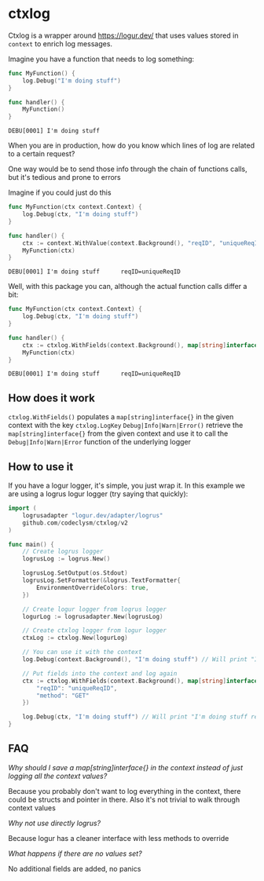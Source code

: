 ctxlog
======

Ctxlog is a wrapper around https://logur.dev/ that uses values stored in `context` to enrich log messages.

Imagine you have a function that needs to log something:

```go
func MyFunction() {
    log.Debug("I'm doing stuff")
}

func handler() {
    MyFunction()
}
```

``` 
DEBU[0001] I'm doing stuff 
```

When you are in production, how do you know which lines of log are related to a certain request?

One way would be to send those info through the chain of functions calls, but it's tedious and prone to errors

Imagine if you could just do this


```go
func MyFunction(ctx context.Context) {
    log.Debug(ctx, "I'm doing stuff")
}

func handler() {
    ctx := context.WithValue(context.Background(), "reqID", "uniqueReqID")
    MyFunction(ctx)
}
```

``` 
DEBU[0001] I'm doing stuff      reqID=uniqueReqID
```

Well, with this package you can, although the actual function calls differ a bit:

```go
func MyFunction(ctx context.Context) {
    log.Debug(ctx, "I'm doing stuff")
}

func handler() {
    ctx := ctxlog.WithFields(context.Background(), map[string]interface{}{"reqID": "uniqueReqID"})
    MyFunction(ctx)
}
```

``` 
DEBU[0001] I'm doing stuff      reqID=uniqueReqID
```

## How does it work

`ctxlog.WithFields()` populates a `map[string]interface{}` in the given context with the key `ctxlog.LogKey`
`Debug|Info|Warn|Error()` retrieve the `map[string]interface{}` from the given context and use it to call the `Debug|Info|Warn|Error` function of the underlying logger

## How to use it

If you have a logur logger, it's simple, you just wrap it. In this example we are using a logrus logur logger (try saying that quickly):

```go
import (
    logrusadapter "logur.dev/adapter/logrus"
    github.com/codeclysm/ctxlog/v2
)

func main() {
    // Create logrus logger
    logrusLog := logrus.New()

    logrusLog.SetOutput(os.Stdout)
    logrusLog.SetFormatter(&logrus.TextFormatter{
        EnvironmentOverrideColors: true,
    })

    // Create logur logger from logrus logger
    logurLog := logrusadapter.New(logrusLog)

    // Create ctxlog logger from logur logger
    ctxLog := ctxlog.New(logurLog)

    // You can use it with the context
    log.Debug(context.Background(), "I'm doing stuff") // Will print "I'm doing stuff"

    // Put fields into the context and log again
    ctx := ctxlog.WithFields(context.Background(), map[string]interface{}{
        "reqID": "uniqueReqID",
        "method": "GET"
    })

    log.Debug(ctx, "I'm doing stuff") // Will print "I'm doing stuff reqID=uniqueRedID method-GET"
}


```

## FAQ

*Why should I save a map[string]interface{} in the context instead of just logging all the context values?*

Because you probably don't want to log everything in the context, there could be structs and pointer in there. Also it's not trivial to walk through context values

*Why not use directly logrus?*

Because logur has a cleaner interface with less methods to override

*What happens if there are no values set?*

No additional fields are added, no panics
